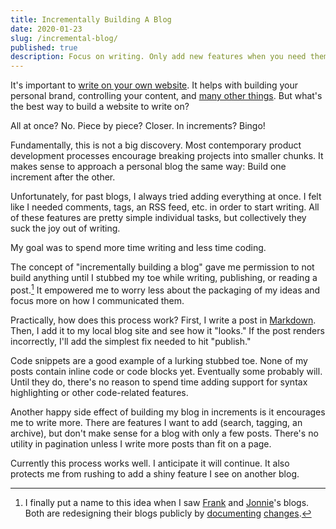 ```yaml
---
title: Incrementally Building A Blog
date: 2020-01-23
slug: /incremental-blog/
published: true
description: Focus on writing. Only add new features when you need them. (You don’t need pagination until you write more posts than can fit on a page.)
---
```


It's important to [write on your own website](https://bradfrost.com/blog/post/write-on-your-own-website). It helps with building your personal brand, controlling your content, and [many other things](https://indieweb.org/why). But what's the best way to build a website to write on?

All at once? No. Piece by piece? Closer. In increments? Bingo!

Fundamentally, this is not a big discovery. Most contemporary product development processes encourage breaking projects into smaller chunks. It makes sense to approach a personal blog the same way: Build one increment after the other.

Unfortunately, for past blogs, I always tried adding everything at once. I felt like I needed comments, tags, an RSS feed, etc. in order to start writing. All of these features are pretty simple individual tasks, but collectively they suck the joy out of writing.

My goal was to spend more time writing and less time coding.

The concept of "incrementally building a blog" gave me permission to not build anything until I stubbed my toe while writing, publishing, or reading a post.[^1] It empowered me to worry less about the packaging of my ideas and focus more on how I communicated them.

Practically, how does this process work? First, I write a post in [Markdown](https://www.markdownguide.org). Then, I add it to my local blog site and see how it "looks." If the post renders incorrectly, I'll add the simplest fix needed to hit "publish."

Code snippets are a good example of a lurking stubbed toe. None of my posts contain inline code or code blocks yet. Eventually some probably will. Until they do, there's no reason to spend time adding support for syntax highlighting or other code-related features.

Another happy side effect of building my blog in increments is it encourages me to write more. There are features I want to add (search, tagging, an archive), but don't make sense for a blog with only a few posts. There's no utility in pagination unless I write more posts than fit on a page.

Currently this process works well. I anticipate it will continue. It also protects me from rushing to add a shiny feature I see on another blog.

[^1]: I finally put a name to this idea when I saw [Frank](https://frankchimero.com) and [Jonnie](https://destroytoday.com)'s blogs. Both are redesigning their blogs publicly by [documenting](https://frankchimero.com/blog/2019/redesign) [changes](https://destroytoday.com/blog/hello-world).
